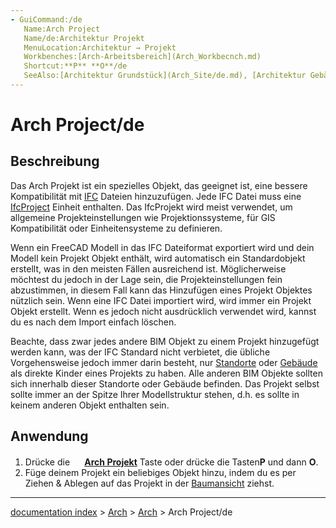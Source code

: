 ```yaml
---
- GuiCommand:/de
   Name:Arch Project
   Name/de:Architektur Projekt
   MenuLocation:Architektur → Projekt
   Workbenches:[Arch-Arbeitsbereich](Arch_Workbecnch.md)
   Shortcut:**P** **O**/de
   SeeAlso:[Architektur Grundstück](Arch_Site/de.md), [Architektur Gebäude](Arch_Building/de.md)
---
```


# Arch Project/de

## Beschreibung

Das Arch Projekt ist ein spezielles Objekt, das geeignet ist, eine bessere Kompatibilität mit [IFC](Arch_IFC/de.md) Dateien hinzuzufügen. Jede IFC Datei muss eine [IfcProject](https://standards.buildingsmart.org/IFC/RELEASE/IFC4_1/FINAL/HTML/schema/ifckernel/lexical/ifcproject.htm) Einheit enthalten. Das IfcProjekt wird meist verwendet, um allgemeine Projekteinstellungen wie Projektionssysteme, für GIS Kompatibilität oder Einheitensysteme zu definieren.

Wenn ein FreeCAD Modell in das IFC Dateiformat exportiert wird und dein Modell kein Projekt Objekt enthält, wird automatisch ein Standardobjekt erstellt, was in den meisten Fällen ausreichend ist. Möglicherweise möchtest du jedoch in der Lage sein, die Projekteinstellungen fein abzustimmen, in diesem Fall kann das Hinzufügen eines Projekt Objektes nützlich sein. Wenn eine IFC Datei importiert wird, wird immer ein Projekt Objekt erstellt. Wenn es jedoch nicht ausdrücklich verwendet wird, kannst du es nach dem Import einfach löschen.

Beachte, dass zwar jedes andere BIM Objekt zu einem Projekt hinzugefügt werden kann, was der IFC Standard nicht verbietet, die übliche Vorgehensweise jedoch immer darin besteht, nur [Standorte](Arch_Site/de.md) oder [Gebäude](Arch_Building/de.md) als direkte Kinder eines Projekts zu haben. Alle anderen BIM Objekte sollten sich innerhalb dieser Standorte oder Gebäude befinden. Das Projekt selbst sollte immer an der Spitze Ihrer Modellstruktur stehen, d.h. es sollte in keinem anderen Objekt enthalten sein.

## Anwendung

1.  Drücke die **<img src="images/Arch_Project.svg" width=16px> [Arch Projekt](Arch_Project/de.md)** Taste oder drücke die Tasten**P** und dann **O**.
2.  Füge deinem Projekt ein beliebiges Objekt hinzu, indem du es per Ziehen & Ablegen auf das Projekt in der [Baumansicht](Tree_view/de.md) ziehst.

---
[documentation index](../README.md) > [Arch](Category_Arch.md) > [Arch](Arch_Workbench.md) > Arch Project/de
